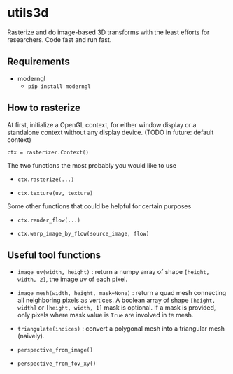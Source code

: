 # utils3d
 Rasterize and do image-based 3D transforms with the least efforts for researchers. Code fast and run fast. 
## Requirements
* moderngl  
  * ``` pip install moderngl ```

## How to rasterize
At first, initialize a OpenGL context, for either window display or a standalone context without any display device. (TODO in future: default context)

```
ctx = rasterizer.Context()
```
The two functions the most probably you would like to use

* `ctx.rasterize(...)` 
  
* `ctx.texture(uv, texture)`

Some other functions that could be helpful for certain purposes

* `ctx.render_flow(...)`
  
* `ctx.warp_image_by_flow(source_image, flow)`

## Useful tool functions

* `image_uv(width, height)` : return a numpy array of shape `[height, width, 2]`, the image uv of each pixel. 

* `image_mesh(width, height, mask=None)` : return a quad mesh connecting all neighboring pixels as vertices. A boolean array of shape `[height, width]` or  `[height, width, 1]` mask is optional. If a mask is provided, only pixels where mask value is `True` are involved in te mesh.

* `triangulate(indices)` : convert a polygonal mesh into a triangular mesh (naively).

* `perspective_from_image()`

* `perspective_from_fov_xy()`